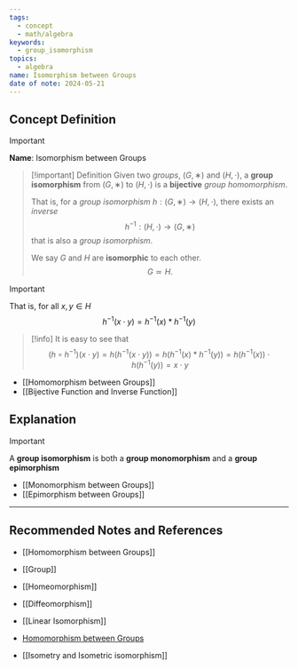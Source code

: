 ```yaml
---
tags:
  - concept
  - math/algebra
keywords:
  - group_isomorphism
topics:
  - algebra
name: Isomorphism between Groups
date of note: 2024-05-21
---
```


## Concept Definition

>[!important]
>**Name**: Isomorphism between Groups

>[!important] Definition
>Given two *groups*, $(G,∗)$ and $(H,\cdot)$, a **group isomorphism** from $(G,∗)$ to $(H,\cdot)$ is a **bijective** *group homomorphism*. 
>
>That is, for a *group isomorphism* $h: (G,∗) \to (H,\cdot)$, there exists an *inverse* $$h^{-1}: (H,\cdot) \to (G,∗)$$ that is also a *group isomorphism*.
>
>We say $G$ and $H$ are **isomorphic** to each other.
>$$
>G \simeq H.
>$$

>[!important]
>That is, for all $x, y \in H$
>$$
>h^{-1}(x \cdot y) = h^{-1}(x) * h^{-1}(y)
>$$

>[!info]
>It is easy to see that 
>$$
>(h\circ h^{-1})(x \cdot y) = h(h^{-1}(x \cdot y) ) = h(h^{-1}(x) * h^{-1}(y)) = h(h^{-1}(x)) \cdot h(h^{-1}(y)) = x \cdot y
>$$

- [[Homomorphism between Groups]]
- [[Bijective Function and Inverse Function]]


## Explanation

>[!important]
>A **group isomorphism** is both a **group monomorphism** and a **group epimorphism** 

- [[Monomorphism between Groups]]
- [[Epimorphism between Groups]]



-----------
##  Recommended Notes and References

- [[Homomorphism between Groups]]
- [[Group]]

- [[Homeomorphism]]
- [[Diffeomorphism]]
- [[Linear Isomorphism]]
- [Homomorphism between Groups](app://obsidian.md/Homomorphism%20between%20Groups)
- [[Isometry and Isometric isomorphism]]
